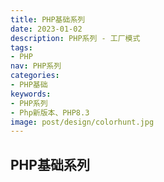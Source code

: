 ```yaml
---
title: PHP基础系列
date: 2023-01-02 
description: PHP系列 - 工厂模式
tags:
- PHP
nav: PHP系列
categories:
- PHP基础
keywords:
- PHP系列
- Php新版本、PHP8.3
image: post/design/colorhunt.jpg
---
```


## PHP基础系列
